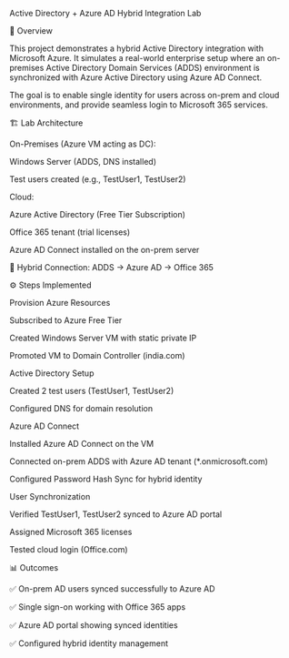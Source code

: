 Active Directory + Azure AD Hybrid Integration Lab

📌 Overview

This project demonstrates a hybrid Active Directory integration with Microsoft Azure.
It simulates a real-world enterprise setup where an on-premises Active Directory Domain Services (ADDS) environment is synchronized with Azure Active Directory using Azure AD Connect.

The goal is to enable single identity for users across on-prem and cloud environments, and provide seamless login to Microsoft 365 services.

🏗️ Lab Architecture

On-Premises (Azure VM acting as DC):

Windows Server (ADDS, DNS installed)

Test users created (e.g., TestUser1, TestUser2)

Cloud:

Azure Active Directory (Free Tier Subscription)

Office 365 tenant (trial licenses)

Azure AD Connect installed on the on-prem server

🔗 Hybrid Connection: ADDS → Azure AD → Office 365

⚙️ Steps Implemented

Provision Azure Resources

Subscribed to Azure Free Tier

Created Windows Server VM with static private IP

Promoted VM to Domain Controller (india.com)

Active Directory Setup

Created 2 test users (TestUser1, TestUser2)

Configured DNS for domain resolution

Azure AD Connect

Installed Azure AD Connect on the VM

Connected on-prem ADDS with Azure AD tenant (*.onmicrosoft.com)

Configured Password Hash Sync for hybrid identity

User Synchronization

Verified TestUser1, TestUser2 synced to Azure AD portal

Assigned Microsoft 365 licenses

Tested cloud login (Office.com)

📊 Outcomes

✅ On-prem AD users synced successfully to Azure AD

✅ Single sign-on working with Office 365 apps

✅ Azure AD portal showing synced identities

✅ Configured hybrid identity management

